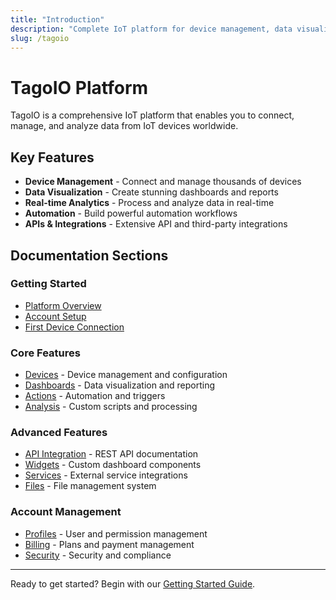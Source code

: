 ```yaml
---
title: "Introduction"
description: "Complete IoT platform for device management, data visualization, and automation"
slug: /tagoio
---
```


# TagoIO Platform

TagoIO is a comprehensive IoT platform that enables you to connect, manage, and analyze data from IoT devices worldwide.

<DocCardList />

## Key Features

- **Device Management** - Connect and manage thousands of devices
- **Data Visualization** - Create stunning dashboards and reports
- **Real-time Analytics** - Process and analyze data in real-time
- **Automation** - Build powerful automation workflows
- **APIs & Integrations** - Extensive API and third-party integrations

## Documentation Sections

### Getting Started
- [Platform Overview](../getting-started)
- [Account Setup](../account/editing-accounts-details)
- [First Device Connection](/docs/tagoio/devices/)

### Core Features
- [Devices](/docs/tagoio/devices/) - Device management and configuration
- [Dashboards](../dashboards) - Data visualization and reporting
- [Actions](../actions/) - Automation and triggers
- [Analysis](../analysis/) - Custom scripts and processing

### Advanced Features
- [API Integration](../api/) - REST API documentation
- [Widgets](../widgets) - Custom dashboard components
- [Services](../services/services-overview) - External service integrations
- [Files](../files) - File management system

### Account Management
- [Profiles](../account/profiles) - User and permission management
- [Billing](../billing/billing-summary) - Plans and payment management
- [Security](../security) - Security and compliance

---

Ready to get started? Begin with our [Getting Started Guide](../getting-started).

